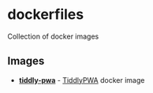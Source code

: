 dockerfiles
===========

Collection of docker images

## Images

* **[tiddly-pwa](https://github.com/zayon/dockerfiles/tree/main/tiddly-pwa)** - [TiddlyPWA](https://tiddly.packett.cool/) docker image


